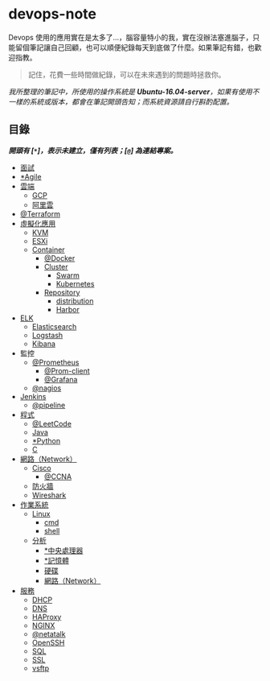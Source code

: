 # devops-note

Devops 使用的應用實在是太多了...，腦容量特小的我，實在沒辦法塞進腦子，只能留個筆記讓自己回顧，也可以順便紀錄每天到底做了什麼。如果筆記有錯，也歡迎指教。

>記住，花費一些時間做紀錄，可以在未來遇到的問題時拯救你。

*我所整理的筆記中，所使用的操作系統是 ***Ubuntu-16.04-server***，如果有使用不一樣的系統或版本，都會在筆記開頭告知；而系統資源請自行斟酌配置。*

## 目錄
***開頭有 [`*`]，表示未建立，僅有列表；[`@`] 為連結專案。***

- [面試](./interview)
- [*Agile]()
- [雲端](./cloud)
    - [GCP](./cloud/gcp)
    - [阿里雲](./cloud/aliyun)
- [@Terraform](https://github.com/48763/terraform-note)
- [虛擬化應用](./virtualization)
    - [KVM](./virtualization/kvm/)
    - [ESXi](./virtualization/esxi/)
    - [Container](./virtualization/container/)
        - [@Docker](https://github.com/48763/docker-tutorial)
        - [Cluster](./virtualization/container/cluster/)
            - [Swarm](./virtualization/container/cluster/swarm/)
            - [Kubernetes](./virtualization/container/cluster/kubernetes/)
        - [Repository](./virtualization/container/repository/)
            - [distribution](./virtualization/container/repository/distribution/)
            - [Harbor](./virtualization/container/repository/harbor/)
- [ELK](./elk)
    - [Elasticsearch](./elk/elasticsearch)
    - [Logstash](./elk/logstash)
    - [Kibana](./elk/kibana)
- 監控
    - [@Prometheus](https://github.com/48763/prometheus-monitor)
        - [@Prom-client](https://github.com/48763/prom-client-ex)
        - [@Grafana](https://github.com/48763/prometheus-monitor/grafana)
    - [@nagios](https://github.com/48763/nagios)
- [Jenkins](./Jenkins/#jenkins)
    - [@pipeline](https://github.com/48763/jenkins-pipeline)
- [程式](./program)
    - [@LeetCode](https://github.com/48763/Leetcode)
    - [Java](./program/java/)
    - [*Python]()
    - [C](./program/c/)
- [網路（Network）](./network/)
    - [Cisco](./network/cisco/)
        - [@CCNA](https://github.com/48763/CCNA)
    - [防火牆](./network/firewall/)
    - [Wireshark](./network/wireshark/)
- [作業系統](./operating-system#作業系統)
    - [Linux](./operating-system/linux)
        - [cmd](./operating-system/linux/cmd)
        - [shell](./operating-system/linux/shell)
    - [分析](./operating-system/analysis/)
        - [*中央處理器](./operating-system/analysis/cpu/)
        - [*記憶體](./operating-system/analysis/memory/)
        - [硬碟](./operating-system/analysis/disk/)
        - [網路（Network）](./operating-system/analysis/network/)
- [服務](./service)
    - [DHCP](./service/dhcp)
    - [DNS](./service/dns)
    - [HAProxy](./service/haproxy)
    - [NGINX](./service/nginx)
    - [@netatalk](https://github.com/48763/netatalk-on-docker)
    - [OpenSSH](./service/openssh)
    - [SQL](./service/sql)
    - [SSL](./service/ssl)
    - [vsftp](./service/vsftp/vsftp.md)